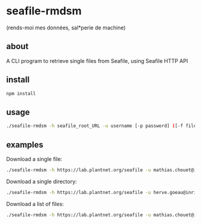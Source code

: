 # seafile-rmdsm
(rends-moi mes données, sal*perie de machine)

## about

A CLI program to retrieve single files from Seafile, using Seafile HTTP API

## install

```sh
npm install
```

## usage

```sh
./seafile-rmdsm -h seafile_root_URL -u username [-p password] ([-f file_URL_or_path] | [-d directory_URL_or_path] | [-l list_of_file_URLs.txt])
```

## examples

Download a single file:
```sh
./seafile-rmdsm -h https://lab.plantnet.org/seafile -u mathias.chouet@inria.fr -f https://lab.plantnet.org/seafile/lib/e8092829-fee6-49f1-b31f-433e96576267/file/manif-sandwich.jpg
```

Download a single directory:
```sh
./seafile-rmdsm -h https://lab.plantnet.org/seafile -u herve.goeau@inria.fr -p 12345 -d https://lab.plantnet.org/seafile/library/b89cd242-2c7b-448b-af53-e862ab75ef64/ImageDatasets/Quadrats/CBNMedQuadrats
```

Download a list of files:
```sh
./seafile-rmdsm -h https://lab.plantnet.org/seafile -u mathias.chouet@inria.fr -l ./files-list.txt -o ~/Downloads/seafile/foo
```
